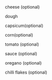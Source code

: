 cheese (optional)

dough

capsicum(optional)

corn(optional)

tomato (optional)

sauce (optional)

oregano (optional)

chilli flakes (optional)